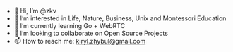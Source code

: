 - 👋 Hi, I’m @zkv
- 👀 I’m interested in Life, Nature, Business, Unix and Montessori Education
- 🌱 I’m currently learning Go + WebRTC
- 💞️ I’m looking to collaborate on Open Source Projects
- 📫 How to reach me: kiryl.zhybul@gmail.com

<!---
zkv/zkv is a ✨ special ✨ repository because its `README.md` (this file) appears on your GitHub profile.
You can click the Preview link to take a look at your changes.
--->
